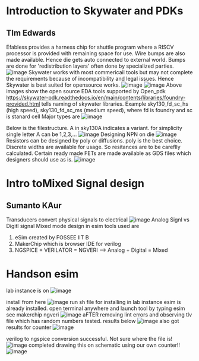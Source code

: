 # Introduction to Skywater and PDKs
## TIm Edwards
Efabless provides a harness chip for shuttle program where a RISCV processor is provided with remaining space for use. Wire bumps are also made available. Hence die gets auto connected to external world. Bumps are done for 'redistribution layers' often done by specialized parties.
![image](https://user-images.githubusercontent.com/16399079/193616251-c0be498b-2838-4b97-9d7f-61f1708277f5.png)
Skywater works with most commericail tools but may not complete the requirements because of incompatibility and legal issues.
Hence Skywater is best suited for opensource works.
![image](https://user-images.githubusercontent.com/16399079/193616964-3178e4f9-6a06-4c5f-a1aa-73eb9c9b7803.png)
![image](https://user-images.githubusercontent.com/16399079/193618238-014ee07e-b727-4a1f-b37b-41fdfb4db968.png)
Above images show the open source EDA tools supported by Open_pdk
https://skywater-pdk.readthedocs.io/en/main/contents/libraries/foundry-provided.html
tells naming of skywater libraries. Example
 sky130_fd_sc_hs (high speed), sky130_fd_sc_ms (medium speed), where fd is foundry and sc is stanard cell
Major types are
![image](https://user-images.githubusercontent.com/16399079/193619684-d24d89cf-0683-415b-a515-853b9d11d16a.png)

Below is the filestructure. A in sky130A indicates a variant. for simplicity single letter A can be 1,2,3,...
![image](https://user-images.githubusercontent.com/16399079/193620363-c6ae61d3-63b4-427c-81f9-0772c42827be.png)
Designing NPN on die
![image](https://user-images.githubusercontent.com/16399079/193623473-fc0d6d10-1363-4111-9eb0-e3f43937d622.png)
Resistors can be designed by poly or diffusions. poly is the best choice. Discrete widths are available for usage. So resitances are to be careflly calculated.  Certain ready made FETs are made available as GDS files which designers should use as is.
![image](https://user-images.githubusercontent.com/16399079/193625354-4458178b-4117-42a2-b7b6-1c04acdd2195.png)

# Intro toMixed Signal design
## Sumanto KAur

Transducers convert physical signals to electrical
![image](https://user-images.githubusercontent.com/16399079/193729506-2c711407-5999-499b-a765-4bed29178401.png)
Analog Signl vs Digitl signal
 Mixed mode design in esim
 tools used are
 1. eSim created by FOSSEE IIT B
 2. MakerChip which is browser IDE for verilog
 3. NGSPICE + VERILATOR = NGVERI    --> Analog + Digital = Mixed

# Handson esim
lab instance is on 
![image](https://user-images.githubusercontent.com/16399079/193731973-cff15255-9e2f-473f-a5f5-7fb3940bb5bb.png)

install from here
![image](https://user-images.githubusercontent.com/16399079/193731193-c143199e-028b-4834-b4ea-4a5154e8b299.png)
run sh file for installing
in lab instance esim is already installed. open terminal anywhere and launch tool by typing esim
see makerchip ngveri
![image](https://user-images.githubusercontent.com/16399079/193731863-a38e0536-0a24-48d5-95ae-209cbf5e1620.png)
aFTER removing lint errors and observing tlv file which has random numbers tested. results below
![image](https://user-images.githubusercontent.com/16399079/193735567-2509c64c-bf35-4261-ad4a-10c8b4cb4574.png)
also got results for counter
![image](https://user-images.githubusercontent.com/16399079/193785019-86b0b097-5341-4d3d-92b3-635a1b072784.png)

verilog to ngspice conversion successful. Not sure where the file is!
![image](https://user-images.githubusercontent.com/16399079/193788127-83f2ce65-cac3-4ab3-bb0a-8f0d82221427.png)
completed drawing this on schematic using our own counter!!
![image](https://user-images.githubusercontent.com/16399079/193797951-2fbf341b-0100-480c-b7e0-620fbb155b4c.png)



